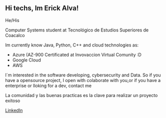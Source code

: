 <h2>Hi techs, Im Erick Alva!</h2><p>He/His</p>

<p>Computer Systems student at Tecnológico de Estudios Superiores de Coacalco</p>
<p>Im currently know Java, Python, C++ and cloud technologies as:
<ul>
  <li>Azure (AZ-900 Certificated at Invovaccion Virtual Comunity :D</li>
  <li>Google Cloud</li>
  <li>AWS</li>
</ul></p>
<p>I´m interested in the software developing, cybersecurity and Data. So if you have a opensource project, I open with colaborate with you,or if you have a enterprise or lloking for a dev, contact me</p>
<p>La comunidad y las buenas practicas es la clave para realizar un proyecto exitoso</p>
<p><a href="https://www.linkedin.com/in/erickalvaa/">LinkedIn</a></p>
<!--
**erickAlva21/erickAlva21** is a ✨ _special_ ✨ repository because its `README.md` (this file) appears on your GitHub profile.

Here are some ideas to get you started:

- 🔭 I’m currently working on ...
- 🌱 I’m currently learning ...
- 👯 I’m looking to collaborate on ...
- 🤔 I’m looking for help with ...
- 💬 Ask me about ...
- 📫 How to reach me: ...
- 😄 Pronouns: ...
- ⚡ Fun fact: ...
-->
